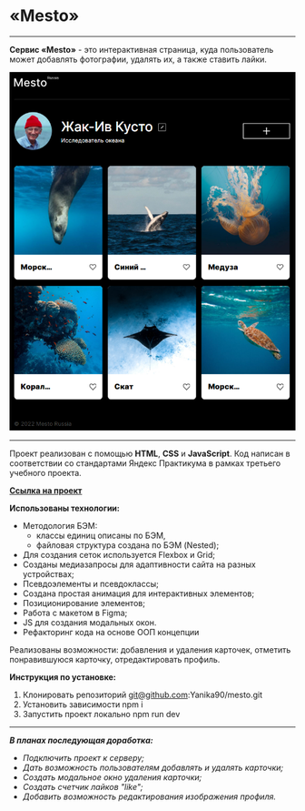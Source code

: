 # «Mesto»

---

**Сервис «Mesto»** - это интерактивная страница, куда пользователь может добавлять фотографии, удалять их, а также ставить лайки.

![Визуализация страницы пользователя Mesto](./src/images/my-project-mesto-visual.png)

---

Проект реализован с помощью **HTML**, **CSS** и **JavaScript**.
Код написан в соответствии со стандартами Яндекс Практикума в рамках третьего учебного проекта.

**[Ссылка на проект](https://yanika90.github.io/mesto/)**

**Использованы технологии:**

- Методология БЭМ:
  - классы единиц описаны по БЭМ,
  - файловая структура создана по БЭМ (Nested);
- Для создания сеток используется Flexbox и Grid;
- Созданы медиазапросы для адаптивности сайта на разных устройствах;
- Псевдоэлементы и псевдоклассы;
- Создана простая анимация для интерактивных элементов;
- Позиционирование элементов;
- Работа с макетом в Figma;
- JS для создания модальных окон.
- Рефакторинг кода на основе ООП концепции

Реализованы возможности: добавления и удаления карточек, отметить понравившуюся карточку, отредактировать профиль.

**Инструкция по установке:**
1. Клонировать репозиторий git@github.com:Yanika90/mesto.git
2. Установить зависимости npm i
3. Запустить проект локально npm run dev

---

**_В планах последующая доработка:_**

- _Подключить проект к серверу;_
- _Дать возможность пользователям добавлять и удалять карточки;_
- _Создать модальное окно удаления карточки;_
- _Создать счетчик лайков "like";_
- _Добавить возможность редактирования изображения профиля._
